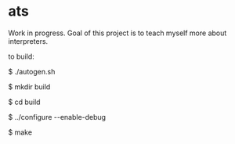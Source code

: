 # ats

Work in progress. Goal of this project is to teach myself more about interpreters.

to build:

$ ./autogen.sh

$ mkdir build

$ cd build

$ ../configure --enable-debug

$ make 



